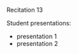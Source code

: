 
<div class="recitation">
<div class="column_date">
<p markdown="block">
Recitation 13 <br>
</p>
</div>

<div class="column_recitation">
<p markdown="block">

Student presentations:
- presentation 1
- presentation 2


</p>
</div>

</div>
